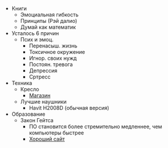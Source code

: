 - Книги
	- Эмоциальная гибкость
	- Принципы (Рэй далио)
	- Думай как математик
- Усталось 6 причин
	- Псих и эмоц.
		- Перенасыш. жизнь
		- Токсичное окружение
		- Игнор. своих нужд
		- Постоян. тревога
		- Депрессия
		- Сртресс
- Техника
	- Кресло
		- [Магазин](https://fragstore.ru/mebel-dlya-geymerov/igrovye-kresla/fragon/?utm_source=youtube&utm_medium=bloger&utm_campaign=igroman) 
	- Лучшие наушники
		- Havit H2008D (обычная версия)
- Образование
	- Закон Гейтса
		- ПО становится более стремительно медленнее, чем компьютеры быстрее
		- [Хороший сайт](https://theoryandpractice.ru/posts/7143-zakony-podlosti-11-vazhnykh-empiricheskikh-printsipov) 
